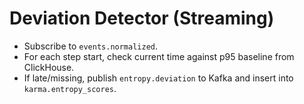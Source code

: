 # Deviation Detector (Streaming)

- Subscribe to `events.normalized`.
- For each step start, check current time against p95 baseline from ClickHouse.
- If late/missing, publish `entropy.deviation` to Kafka and insert into `karma.entropy_scores`.
